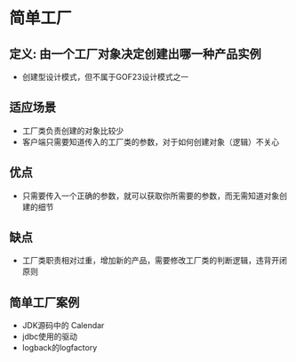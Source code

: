 # 简单工厂

## 定义: 由一个工厂对象决定创建出哪一种产品实例

- 创建型设计模式，但不属于GOF23设计模式之一

## 适应场景

- 工厂类负责创建的对象比较少
- 客户端只需要知道传入的工厂类的参数，对于如何创建对象（逻辑）不关心

## 优点

- 只需要传入一个正确的参数，就可以获取你所需要的参数，而无需知道对象创建的细节

## 缺点

- 工厂类职责相对过重，增加新的产品，需要修改工厂类的判断逻辑，违背开闭原则

## 简单工厂案例

- JDK源码中的 Calendar
- jdbc使用的驱动
- logback的logfactory
